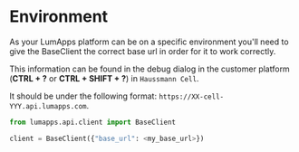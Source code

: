 # Environment

As your LumApps platform can be on a specific environment you'll need to give the BaseClient the correct base url in order for it to work correctly.

This information can be found in the debug dialog in the customer platform (**CTRL + ?** or **CTRL + SHIFT + ?**) in `Haussmann Cell`.

It should be under the following format: `https://XX-cell-YYY.api.lumapps.com`.


```python
from lumapps.api.client import BaseClient

client = BaseClient({"base_url": <my_base_url>})
```
